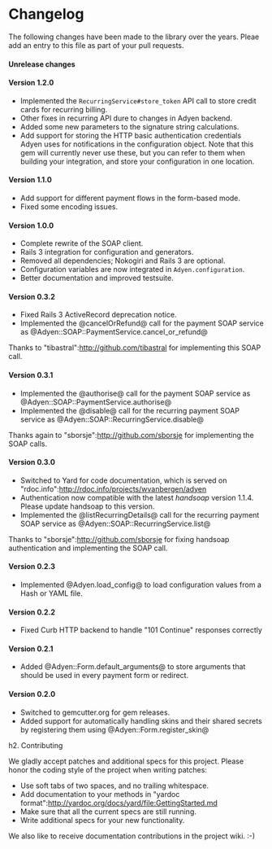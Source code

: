 # Changelog

The following changes have been made to the library over the years. Pleae add an entry to this file as part of your pull requests.

#### Unrelease changes

#### Version 1.2.0

- Implemented the <code>RecurringService#store_token</code> API call to store credit cards for recurring billing.
- Other fixes in recurring API dure to changes in Adyen backend.
- Added some new parameters to the signature string calculations.
- Add support for storing the HTTP basic authentication credentials Adyen uses for notifications in the configuration object. Note that this gem will currently never use these, but you can refer to them when building your integration, and store your configuration in one location.

#### Version 1.1.0

- Add support for different payment flows in the form-based mode.
- Fixed some encoding issues.

#### Version 1.0.0

- Complete rewrite of the SOAP client.
- Rails 3 integration for configuration and generators.
- Removed all dependencies; Nokogiri and Rails 3 are optional.
- Configuration variables are now integrated in <code>Adyen.configuration</code>.
- Better documentation and improved testsuite.

#### Version 0.3.2

- Fixed Rails 3 ActiveRecord deprecation notice.
- Implemented the @cancelOrRefund@ call for the payment SOAP service as @Adyen::SOAP::PaymentService.cancel_or_refund@

Thanks to "tibastral":http://github.com/tibastral  for implementing this SOAP call.

#### Version 0.3.1

- Implemented the @authorise@ call for the payment SOAP service as @Adyen::SOAP::PaymentService.authorise@
- Implemented the @disable@ call for the recurring payment SOAP service as @Adyen::SOAP::RecurringService.disable@

Thanks again to "sborsje":http://github.com/sborsje for implementing the SOAP calls.

#### Version 0.3.0

- Switched to Yard for code documentation, which is served on "rdoc.info":http://rdoc.info/projects/wvanbergen/adyen
- Authentication now compatible with the latest *handsoap* version 1.1.4. Please update handsoap to this version.
- Implemented the @listRecurringDetails@ call for the recurring payment SOAP service as @Adyen::SOAP::RecurringService.list@

Thanks to "sborsje":http://github.com/sborsje for fixing handsoap authentication and implementing the SOAP call.

#### Version  0.2.3

- Implemented @Adyen.load_config@ to load configuration values from a Hash or YAML file.

#### Version 0.2.2

- Fixed Curb HTTP backend to handle "101 Continue" responses correctly

#### Version 0.2.1

- Added @Adyen::Form.default_arguments@ to store arguments that should be used in every payment form or redirect.

#### Version 0.2.0

- Switched to gemcutter.org for gem releases.
- Added support for automatically handling skins and their shared secrets by registering them using @Adyen::Form.register_skin@

h2. Contributing

We gladly accept patches and additional specs for this project. Please honor the coding style of the project when writing patches:
 * Use soft tabs of two spaces, and no trailing whitespace.
 * Add documentation to your methods in "yardoc format":http://yardoc.org/docs/yard/file:GettingStarted.md
 * Make sure that all the current specs are still running.
 * Write additional specs for your new functionality.

We also like to receive documentation contributions in the project wiki. :-)
